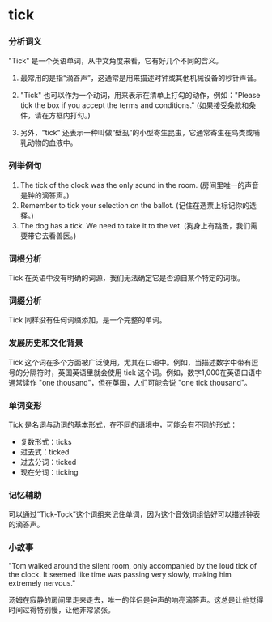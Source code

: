 # tick

### 分析词义

  

"Tick" 是一个英语单词，从中文角度来看，它有好几个不同的含义。

  

1.  最常用的是指“滴答声”，这通常是用来描述时钟或其他机械设备的秒针声音。
    
      
    
2.  "Tick" 也可以作为一个动词，用来表示在清单上打勾的动作，例如："Please tick the box if you accept the terms and conditions." (如果接受条款和条件，请在方框内打勾。)
    
      
    
3.  另外，"tick" 还表示一种叫做“壁虱”的小型寄生昆虫，它通常寄生在鸟类或哺乳动物的血液中。
    
      
    

  

### 列举例句

  

1.  The tick of the clock was the only sound in the room. (房间里唯一的声音是钟的滴答声。)
2.  Remember to tick your selection on the ballot. (记住在选票上标记你的选择。)
3.  The dog has a tick. We need to take it to the vet. (狗身上有跳蚤，我们需要带它去看兽医。)

  

### 词根分析

  

Tick 在英语中没有明确的词源，我们无法确定它是否源自某个特定的词根。

  

### 词缀分析

  

Tick 同样没有任何词缀添加，是一个完整的单词。

  

### 发展历史和文化背景

  

Tick 这个词在多个方面被广泛使用，尤其在口语中。例如，当描述数字中带有逗号的分隔符时，英国英语里就会使用 tick 这个词。例如，数字1,000在英语口语中通常读作 "one thousand"，但在英国，人们可能会说 "one tick thousand"。

  

### 单词变形

  

Tick 是名词与动词的基本形式，在不同的语境中，可能会有不同的形式：

  

*   复数形式：ticks
*   过去式：ticked
*   过去分词：ticked
*   现在分词：ticking

  

### 记忆辅助

  

可以通过“Tick-Tock”这个词组来记住单词，因为这个音效词组恰好可以描述钟表的滴答声。

  

### 小故事

  

"Tom walked around the silent room, only accompanied by the loud tick of the clock. It seemed like time was passing very slowly, making him extremely nervous."

  

汤姆在寂静的房间里走来走去，唯一的伴侣是钟声的响亮滴答声。这总是让他觉得时间过得特别慢，让他非常紧张。
